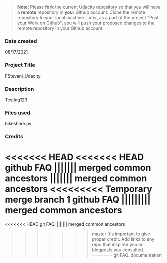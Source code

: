 >**Note**: Please **fork** the current Udacity repository so that you will have a **remote** repository in **your** Github account. Clone the remote repository to your local machine. Later, as a part of the project "Post your Work on Github", you will push your proposed changes to the remote repository in your Github account.

### Date created
08/17/2021

### Project Title
FStevani_Udacity

### Description
Testing123

### Files used
bikeshare.py

### Credits
<<<<<<< HEAD
<<<<<<< HEAD
github FAQ
||||||| merged common ancestors
||||||| merged common ancestors
<<<<<<<<< Temporary merge branch 1
github FAQ
||||||||| merged common ancestors
=======
<<<<<<< HEAD
git FAQ.
||||||| merged common ancestors
>>>>>>> master
It's important to give proper credit. Add links to any repo that inspired you or blogposts you consulted.
=======
git FAQ. 
>>>>>>> documentation

